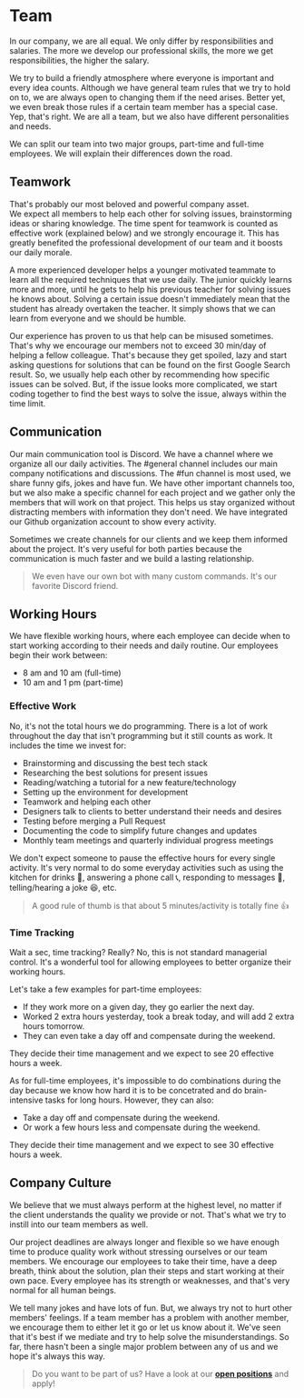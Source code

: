 # Team
In our company, we are all equal. We only differ by responsibilities and salaries.
The more we develop our professional skills, the more we get responsibilities, the higher the salary.

We try to build a friendly atmosphere where everyone is important and every idea counts. Although we have general 
team rules that we try to hold on to, we are always open to changing them if the need arises. Better yet, we even break 
those rules if a certain team member has a special case. Yep, that's right. We are all a team, but we also have 
different personalities and needs.

We can split our team into two major groups, part-time and full-time employees. 
We will explain their differences down the road.

## Teamwork
That's probably our most beloved and powerful company asset.  
We expect all members to help each other for solving issues, brainstorming ideas or sharing knowledge. The 
time spent for teamwork is counted as effective work (explained below) and we strongly encourage it. This has 
greatly benefited the professional development of our team and it boosts our daily morale.

A more experienced developer helps a younger motivated teammate to learn all the required techniques that 
we use daily. The junior quickly learns more and more, until he gets to help his previous teacher 
for solving issues he knows about. Solving a certain issue doesn't immediately mean that the student 
has already overtaken the teacher. It simply shows that we can learn from everyone and we should be 
humble.

Our experience has proven to us that help can be misused sometimes. That's why we encourage our members 
not to exceed 30 min/day of helping a fellow colleague. That's because they get spoiled, lazy and start 
asking questions for solutions that can be found on the first Google Search result. So, we usually help 
each other by recommending how specific issues can be solved. But, if the issue looks more 
complicated, we start coding together to find the best ways to solve the issue, always within the time limit.

## Communication
Our main communication tool is Discord. We have a channel where we organize all our daily activities.
The #general channel includes our main company notifications and discussions. The #fun channel is 
most used, we share funny gifs, jokes and have fun. We have other important channels too, but we also 
make a specific channel for each project and we gather only the members that will work on that project. 
This helps us stay organized without distracting members with information they don't need. We have 
integrated our Github organization account to show every activity.

Sometimes we create channels for our clients and we keep them informed about the project. It's very useful 
for both parties because the communication is much faster and we build a lasting relationship.

> We even have our own bot with many custom commands. It's our favorite Discord friend.

## Working Hours
We have flexible working hours, where each employee can decide when to start working according to their needs 
and daily routine. Our employees begin their work between:
- 8 am and 10 am (full-time)
- 10 am and 1 pm (part-time)

### Effective Work
No, it's not the total hours we do programming. There is a lot of work throughout the day that isn't 
programming but it still counts as work. It includes the time we invest for:
- Brainstorming and discussing the best tech stack
- Researching the best solutions for present issues
- Reading/watching a tutorial for a new feature/technology
- Setting up the environment for development
- Teamwork and helping each other
- Designers talk to clients to better understand their needs and desires
- Testing before merging a Pull Request
- Documenting the code to simplify future changes and updates
- Monthly team meetings and quarterly individual progress meetings

We don't expect someone to pause the effective hours for every single activity. It's very normal to do 
some everyday activities such as using the kitchen for drinks 🍹, answering a phone call 📞, 
responding to messages 💬, telling/hearing a joke 😆, etc.

> A good rule of thumb is that about 5 minutes/activity is totally fine 👍

### Time Tracking
Wait a sec, time tracking? Really? No, this is not standard managerial control. It's a wonderful
tool for allowing employees to better organize their working hours.

Let's take a few examples for part-time employees:
- If they work more on a given day, they go earlier the next day.
- Worked 2 extra hours yesterday, took a break today, and will add 2 extra hours tomorrow.
- They can even take a day off and compensate during the weekend.

They decide their time management and we expect to see 20 effective hours a week.

As for full-time employees, it's impossible to do combinations during the day because we know how hard 
it is to be concetrated and do brain-intensive tasks for long hours. However, they can also:
- Take a day off and compensate during the weekend.
- Or work a few hours less and compensate during the weekend.

They decide their time management and we expect to see 30 effective hours a week.

## Company Culture
We believe that we must always perform at the highest level, no matter if the client 
understands the quality we provide or not. That's what we try to instill into our team members as well.

Our project deadlines are always longer and flexible so we have enough time to produce quality work 
without stressing ourselves or our team members. We encourage our employees to take their time, 
have a deep breath, think about the solution, plan their steps and start working at their own pace. 
Every employee has its strength or weaknesses, and that's very normal for all human beings.

We tell many jokes and have lots of fun. But, we always try not to hurt other members' feelings. If a team 
member has a problem with another member, we encourage them to either let it go or let us know about it. 
We've seen that it's best if we mediate and try to help solve the misunderstandings. So far, there hasn't 
been a single major problem between any of us and we hope it's always this way.


> Do you want to be part of us? Have a look at our **[open positions](https://www.luckymedia.dev/careers)** and apply!

